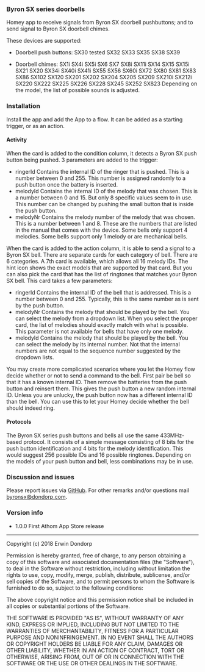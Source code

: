 
### Byron SX series doorbells
Homey app to receive signals from Byron SX doorbell pushbuttons; and to send signal to Byron SX doorbell chimes.

These devices are supported:

* Doorbell push buttons:
	SX30 tested
	SX32 
	SX33
	SX35
	SX38
	SX39

* Doorbell chimes:
	SX1i
	SX4i
	SX5i
	SX6
	SX7
	SX8i
	SX11i
	SX14
	SX15
	SX15i
	SX21
	SX20
	SX34i
	SX40i
	SX41i
	SX55
	SX56
	SX60i
	SX72
	SX80
	SX81
	SX83
	SX86
	SX102
	SX120
	SX201
	SX202
	SX204
	SX205
	SX209
	SX210i
	SX212i
	SX220
	SX222
	SX225
	SX226
	SX228
	SX245
	SX252
	SX823
Depending on the model, the list of possible sounds is adjusted.

### Installation
Install the app and add the App to a flow. 
It can be added as a starting trigger, or as an action.

#### Activity

When the card is added to the condition column, it detects a Byron SX push button being pushed. 3 parameters are added to the trigger:
* ringerId
Contains the internal ID of the ringer that is pushed. This is a number between 0 and 255. This number is assigned randomly to a push button once the battery is inserted.
* melodyId
Contains the internal ID of the melody that was chosen. This is a number between 0 and 15. But only 8 specific values seem to in use. This number can be changed by pushing the small button that is inside the push button.
* melodyNr
Contains the melody number of the melody that was chosen. This is a number between 1 and 8. These are the numbers that are listed in the manual that comes with the device. Some bells only support 4 melodies. Some bells support only 1 melody or are mechanical bells.

When the card is added to the action column, it is able to send a signal to a Byron SX bell. There are separate cards for each category of bell. There are 6 categories. A 7th card is available, which allows all 16 melody IDs. The hint icon shows the exact models that are supported by that card. But you can also pick the card that has the list of ringtones that matches your Byron SX bell. This card takes a few parameters:
* ringerId
Contains the internal ID of the bell that is addressed. This is a number between 0 and 255. Typically, this is the same number as is sent by the push button.
* melodyNr
Contains the melody that should be played by the bell. You can select the melody from a dropdown list. When you select the proper card, the list of melodies should exactly match with what is possible. This parameter is not available for bells that have only one melody.
* melodyId
Contains the melody that should be played by the bell. You can select the melody by its internal number. Not that the internal numbers are not equal to the sequence number suggested by the dropdown lists.

You may create more complicated scenarios where you let the Homey flow decide whether or not to send a command to the bell. First pair be bell so that it has a known internal ID. Then remove the batteries from the push button and reinsert them. This gives the push button a new random internal ID. Unless you are unlucky, the push button now has a different internal ID than the bell. You can use this to let your Homey decide whether the bell should indeed ring.

#### Protocols
The Byron SX series push buttons and bells all use the same 433MHz-based protocol. It consists of a simple message consisting of 8 bits for the push button identification and 4 bits for the melody identification. This would suggest 256 possible IDs and 16 possible ringtones. Depending on the models of your push button and bell, less combinations may be in use.

### Discussion and issues
Please report issues via [GitHub](https://github.com/erwindon/com.dondorp.homey.byronsx.git/issues). For other remarks and/or questions mail byronsx@dondorp.com.

### Version info
* 1.0.0 First Athom App Store release

----------


Copyright (c) 2018 Erwin Dondorp

Permission is hereby granted, free of charge, to any person obtaining a copy of this software and associated documentation files (the "Software"), to deal in the Software without restriction, including without limitation the rights to use, copy, modify, merge, publish, distribute, sublicense, and/or sell copies of the Software, and to permit persons to whom the Software is furnished to do so, subject to the following conditions:

The above copyright notice and this permission notice shall be included in all copies or substantial portions of the Software.

THE SOFTWARE IS PROVIDED "AS IS", WITHOUT WARRANTY OF ANY KIND, EXPRESS OR IMPLIED, INCLUDING BUT NOT LIMITED TO THE WARRANTIES OF MERCHANTABILITY, FITNESS FOR A PARTICULAR PURPOSE AND NONINFRINGEMENT. IN NO EVENT SHALL THE AUTHORS OR COPYRIGHT HOLDERS BE LIABLE FOR ANY CLAIM, DAMAGES OR OTHER LIABILITY, WHETHER IN AN ACTION OF CONTRACT, TORT OR OTHERWISE, ARISING FROM, OUT OF OR IN CONNECTION WITH THE SOFTWARE OR THE USE OR OTHER DEALINGS IN THE SOFTWARE.
